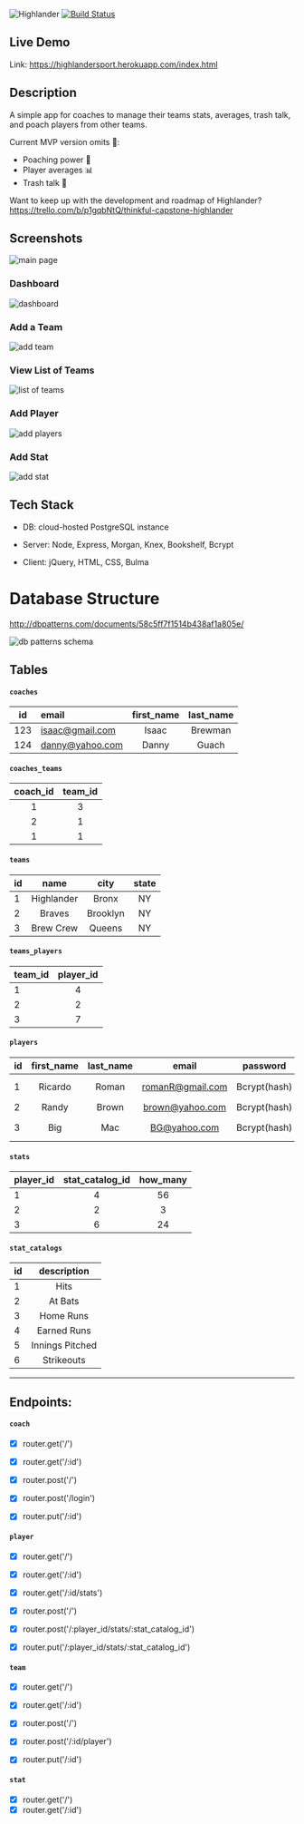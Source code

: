![Highlander](/public/assets/img/highlander_logo.png)
[![Build Status](https://travis-ci.org/getromandev/highlander.svg?branch=master)](https://travis-ci.org/getromandev/highlander)

## Live Demo
Link: https://highlandersport.herokuapp.com/index.html

## Description
A simple app for coaches to manage their teams stats, averages, trash talk, and poach players from other teams.

Current MVP version omits :no_entry_sign:: </br>
- Poaching power :punch: </br>
- Player averages :bar_chart: </br>
- Trash talk  :speak_no_evil:

Want to keep up with the development and roadmap of Highlander?  https://trello.com/b/p1gqbNtQ/thinkful-capstone-highlander

## Screenshots
![main page](/public/assets/img/highlander_home.png)

### Dashboard
![dashboard](/public/assets/img/highlander_dashboard.png)

### Add a Team

![add team](/public/assets/img/highlander_addteam.png)

### View List of Teams

![list of teams](/public/assets/img/highlander_listofteams.png)

### Add Player

![add players](/public/assets/img/highlander_addplayers.png)

### Add Stat

![add stat](/public/assets/img/highlander_addstat.png)

## Tech Stack

- DB: cloud-hosted PostgreSQL instance

- Server: Node, Express, Morgan, Knex, Bookshelf, Bcrypt

- Client: jQuery, HTML, CSS, Bulma

# Database Structure
http://dbpatterns.com/documents/58c5ff7f1514b438af1a805e/

![db patterns schema](/public/assets/img/dbpatterns.png)

## Tables
#### `coaches`
 id  | email | first_name | last_name
:---:|:------|:----------:| :----------:
123 | isaac@gmail.com | Isaac | Brewman
124 | danny@yahoo.com | Danny | Guach

#### `coaches_teams`
coach_id | team_id
:-----:|:-----:
1  | 3
2  | 1
1 | 1

#### `teams`
id | name | city | state
:-----|:-----:|:-----:|:-----:
1 | Highlander | Bronx | NY
2 | Braves | Brooklyn | NY
3 | Brew Crew | Queens | NY

#### `teams_players`
team_id | player_id
:-----|:-----:
1 | 4
2 | 2
3 | 7

#### `players`
id | first_name | last_name | email | password | position
:-----|:-----:|:-----:|:-----:|:-----:|:-----:
1 | Ricardo | Roman | romanR@gmail.com | Bcrypt(hash) | 2nd base
2 | Randy | Brown | brown@yahoo.com | Bcrypt(hash) | Catcher
3 | Big | Mac | BG@yahoo.com | Bcrypt(hash) | 3rd base

#### `stats`
player_id | stat_catalog_id | how_many
-----|:-----:|:-----:
1 | 4 | 56
2 | 2 | 3  
3 | 6 | 24

#### `stat_catalogs`
id | description
-----|:-----:
1 | Hits
2 | At Bats
3 | Home Runs
4 | Earned Runs
5 | Innings Pitched
6 | Strikeouts


---

## Endpoints:

#### `coach`

- [x] router.get('/')
- [x] router.get('/:id')

- [x] router.post('/')

- [x] router.post('/login')

- [x] router.put('/:id')

#### `player`

- [x] router.get('/')
- [x] router.get('/:id')
- [x] router.get('/:id/stats')

- [x] router.post('/')

- [x] router.post('/:player_id/stats/:stat_catalog_id')

- [x] router.put('/:player_id/stats/:stat_catalog_id')

#### `team`

- [x] router.get('/')
- [x] router.get('/:id')

- [x] router.post('/')
- [x] router.post('/:id/player')

- [x] router.put('/:id')

#### `stat`

- [x] router.get('/')
- [x] router.get('/:id')
